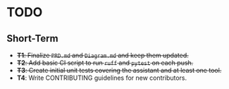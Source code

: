# TODO

## Short-Term
- ~~**T1**: Finalize `PRD.md` and `Diagram.md` and keep them updated.~~
- ~~**T2**: Add basic CI script to run `ruff` and `pytest` on each push.~~
- ~~**T3**: Create initial unit tests covering the assistant and at least one tool.~~
- **T4**: Write CONTRIBUTING guidelines for new contributors.
